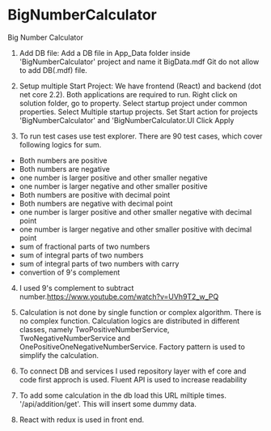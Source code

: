 # BigNumberCalculator
Big Number Calculator
1. Add DB file: Add a DB file in App_Data folder inside 'BigNumberCalculator' project and name it BigData.mdf
    Git do not allow to add DB(.mdf) file. 

2. Setup multiple Start Project: We have frontend (React) and backend (dot net core 2.2). Both applications are required to run.
    Right click on solution folder, go to property. 
    Select startup project under common properties. 
    Select Multiple startup projects.
    Set Start action for projects 'BigNumberCalculator' and 'BigNumberCalculator.UI
    Click Apply

3. To run test cases use test explorer. There are 90 test cases, which cover following logics for sum.
- Both numbers are positive
- Both numbers are negative
- one number is larger positive and other smaller negative
- one number is larger negative and other smaller positive
- Both numbers are positive with decimal point
- Both numbers are negative with decimal point
- one number is larger positive and other smaller negative with decimal point
- one number is larger negative and other smaller positive with decimal point
- sum of fractional parts of two numbers
- sum of integral parts of two numbers
- sum of integral parts of two numbers with carry
- convertion of 9's complement

4. I used 9's complement to subtract number.https://www.youtube.com/watch?v=UVh9T2_w_PQ

5. Calculation is not done by single function or complex algorithm. There is no complex function. Calculation logics are distributed in different classes, namely TwoPositiveNumberService, TwoNegativeNumberService and OnePositiveOneNegativeNumberService. Factory pattern is used to simplify the calculation. 

6. To connect DB and services I used repository layer with ef core and code first approch is used. Fluent API is used to increase readability

7. To add some calculation in the db load this URL miltiple times. '/api/addition/get'. This will insert some dummy data.

8. React with redux is used in front end.
